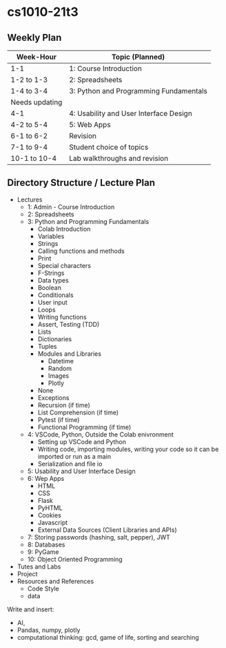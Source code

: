 # cs1010-21t3

## Weekly Plan

| Week-Hour | Topic (Planned) |
|---|---|
| 1-1 | 1: Course Introduction |
| 1-2 to 1-3 | 2: Spreadsheets |
| 1-4 to 3-4 | 3: Python and Programming Fundamentals|
| Needs updating |
| 4-1  | 4: Usability and User Interface Design |
| 4-2 to 5-4 | 5: Web Apps |
| 6-1 to 6-2 | Revision |
| 7-1 to 9-4 | Student choice of topics |
| 10-1 to 10-4 | Lab walkthroughs and revision |


## Directory Structure / Lecture Plan

* Lectures
  * 1: Admin - Course Introduction
  * 2: Spreadsheets
  * 3: Python and Programming Fundamentals
    * Colab Introduction
    * Variables
    * Strings
    * Calling functions and methods
    * Print
    * Special characters
    * F-Strings
    * Data types
    * Boolean
    * Conditionals
    * User input
    * Loops
    * Writing functions
    * Assert, Testing (TDD)
    * Lists
    * Dictionaries
    * Tuples
    * Modules and Libraries
      * Datetime
      * Random
      * Images
      * Plotly
    * None
    * Exceptions
    * Recursion (if time)
    * List Comprehension (if time)
    * Pytest (if time)
    * Functional Programming (if time)
  * 4: VSCode, Python, Outside the Colab enivronment
    * Setting up VSCode and Python
    * Writing code, importing modules, writing your code so it can be imported or run as a main
    * Serialization and file io
  * 5: Usability and User Interface Design
  * 6: Wep Apps
    * HTML
    * CSS
    * Flask
    * PyHTML
    * Cookies
    * Javascript
    * External Data Sources (Client Libraries and APIs)
  * 7: Storing passwords (hashing, salt, pepper), JWT
  * 8: Databases
  * 9: PyGame
  * 10: Object Oriented Programming
* Tutes and Labs
* Project
* Resources and References
  * Code Style
  * data


Write and insert:
* AI,
* Pandas, numpy, plotly
* computational thinking: gcd, game of life, sorting and searching

